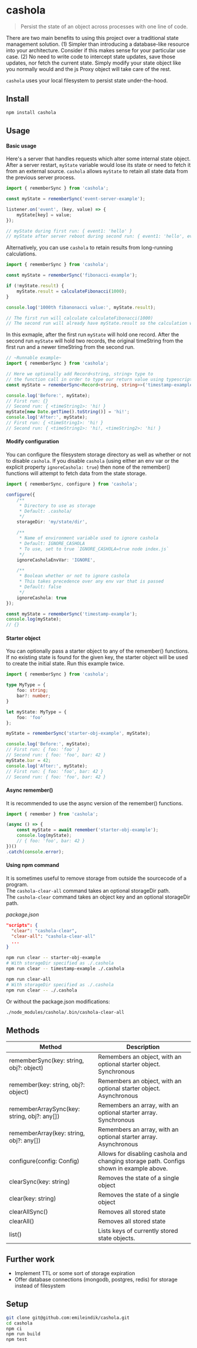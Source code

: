 # cashola
> Persist the state of an object across processes with one line of code. 

There are two main benefits to using this project over a traditional state management solution.
(1) Simpler than introducing a database-like resource into your architecture. Consider if this makes sense for your particular use case.
(2) No need to write code to intercept state updates, save those updates, nor fetch the current state. Simply modify your state object like you normally would and the js Proxy object will take care of the rest.

`cashola` uses your local filesystem to persist state under-the-hood.

## Install

```bash
npm install cashola
```

## Usage

#### Basic usage
Here's a server that handles requests which alter some internal state object. After a server restart, `myState` variable would lose its state or need to fetch it from an external source. `cashola` allows `myState` to retain all state data from the previous server process.
```ts
import { rememberSync } from 'cashola';

const myState = rememberSync('event-server-example');

listener.on('event', (key, value) => {
    myState[key] = value;
});

// myState during first run: { event1: 'hello' }
// myState after server reboot during second run: { event1: 'hello', event2: 'world' }
```

Alternatively, you can use `cashola` to retain results from long-running calculations.
```ts
import { rememberSync } from 'cashola';

const myState = rememberSync('fibonacci-example');

if (!myState.result) {
    myState.result = calculateFibonacci(1000);
}

console.log('1000th fibanonacci value:', myState.result);

// The first run will calculate calculateFibonacci(1000)
// The second run will already have myState.result so the calculation will be skipped
```

In this exmaple, after the first run `myState` will hold one record. After the second run `myState` will hold two records, the original timeString from the first run and a newer timeString from the second run.
```ts
// ~Runnable example~
import { rememberSync } from 'cashola';

// Here we optionally add Record<string, string> type to
// the function call in order to type our return value using typescript.
const myState = rememberSync<Record<string, string>>('timestamp-example');

console.log('Before:', myState);
// First run: {}
// Second run: { <timeString1>: 'hi! }
myState[new Date.getTime().toString()] = 'hi!';
console.log('After:', myState);
// First run: { <timeString1>: 'hi! }
// Second run: { <timeString1>: 'hi!, <timeString2>: 'hi! }
```

#### Modify configuration
You can configure the filesystem storage directory as well as whether or not to disable `cashola`. If you disable `cashola` (using either an env var or the explicit property `ignoreCashola: true`) then none of the remember() functions will attempt to fetch data from the state storage.
```ts
import { rememberSync, configure } from 'cashola';

configure({
    /**
     * Directory to use as storage  
     * Default: .cashola/  
     */
    storageDir: 'my/state/dir',

    /**
     * Name of environment variable used to ignore cashola  
     * Default: IGNORE_CASHOLA  
     * To use, set to true `IGNORE_CASHOLA=true node index.js`  
     */
    ignoreCasholaEnvVar: 'IGNORE',

    /**
     * Boolean whether or not to ignore cashola  
     * This takes precedence over any env var that is passed
     * Default: false  
     */
    ignoreCashola: true
});

const myState = rememberSync('timestamp-example');
console.log(myState);
// {}
```

#### Starter object
You can optionally pass a starter object to any of the remember() functions. If no existing state is found for the given key, the starter object will be used to create the initial state. Run this example twice.
```ts
import { rememberSync } from 'cashola';

type MyType = {
    foo: string;
    bar?: number;
}

let myState: MyType = {
    foo: 'foo'
};

myState = rememberSync('starter-obj-example', myState);

console.log('Before:', myState);
// First run: { foo: 'foo' }
// Second run: { foo: 'foo', bar: 42 }
myState.bar = 42;
console.log('After:', myState);
// First run: { foo: 'foo', bar: 42 }
// Second run: { foo: 'foo', bar: 42 }
```

#### Async remember()
It is recommended to use the async version of the remember() functions.
```ts
import { remember } from 'cashola';

(async () => {
    const myState = await remember('starter-obj-example');
    console.log(myState);
    // { foo: 'foo', bar: 42 }
})()
.catch(console.error);
```

#### Using npm command
It is sometimes useful to remove storage from outside the sourcecode of a program.  
The `cashola-clear-all` command takes an optional storageDir path.  
The `cashola-clear` command takes an object key and an optional storageDir path.  

*package.json*
```json
"scripts": {
  "clear": "cashola-clear",
  "clear-all": "cashola-clear-all"
  ...
}
```
```sh
npm run clear -- starter-obj-example
# With storageDir specified as ./.cashola
npm run clear -- timestamp-example ./.cashola

npm run clear-all
# With storageDir specified as ./.cashola
npm run clear -- ./.cashola
```
Or without the package.json modifications:
```sh
./node_modules/cashola/.bin/cashola-clear-all
```


## Methods
| Method      | Description |
| ----------- | ----------- |
| rememberSync(key: string, obj?: object)      | Remembers an object, with an optional starter object. Synchronous        |
| remember(key: string, obj?: object)          | Remembers an object, with an optional starter object. Asynchronous       |
| rememberArraySync(key: string, obj?: any[])  | Remembers an array, with an optional starter array. Synchronous         |
| rememberArray(key: string, obj?: any[])      | Remembers an array, with an optional starter array. Asynchronous        |
| configure(config: Config)                    | Allows for disabling cashola and changing storage path. Configs shown in example above.        |
| clearSync(key: string)                       | Removes the state of a single object        |
| clear(key: string)                           | Removes the state of a single object        |
| clearAllSync()                               | Removes all stored state        |
| clearAll()                                   | Removes all stored state        |
| list()                                       | Lists keys of currently stored state objects.        |

## Further work
- Implement TTL or some sort of storage expiration
- Offer database connections (mongodb, postgres, redis) for storage instead of filesystem

## Setup

```sh
git clone git@github.com:emileindik/cashola.git
cd cashola
npm ci
npm run build
npm test
